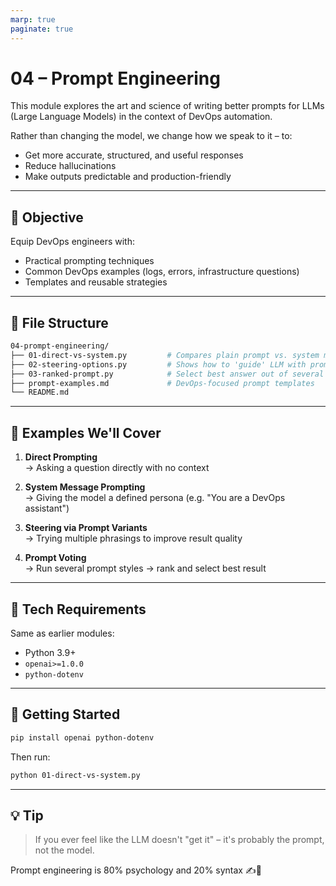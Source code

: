 ```yaml
---
marp: true
paginate: true
---
```


# 04 – Prompt Engineering

This module explores the art and science of writing better prompts for LLMs (Large Language Models) in the context of DevOps automation.

Rather than changing the model, we change how we speak to it – to:

- Get more accurate, structured, and useful responses
- Reduce hallucinations
- Make outputs predictable and production-friendly

---

## 🎯 Objective

Equip DevOps engineers with:

- Practical prompting techniques
- Common DevOps examples (logs, errors, infrastructure questions)
- Templates and reusable strategies

---

## 📁 File Structure

```bash
04-prompt-engineering/
├── 01-direct-vs-system.py         # Compares plain prompt vs. system message
├── 02-steering-options.py         # Shows how to 'guide' LLM with prompt variants
├── 03-ranked-prompt.py            # Select best answer out of several prompts
├── prompt-examples.md             # DevOps-focused prompt templates
└── README.md
```

---

## 🧪 Examples We'll Cover

1. **Direct Prompting**  
   → Asking a question directly with no context

2. **System Message Prompting**  
   → Giving the model a defined persona (e.g. "You are a DevOps assistant")

3. **Steering via Prompt Variants**  
   → Trying multiple phrasings to improve result quality

4. **Prompt Voting**  
   → Run several prompt styles → rank and select best result

---

## 🔧 Tech Requirements

Same as earlier modules:

- Python 3.9+
- `openai>=1.0.0`
- `python-dotenv`

---

## 🚀 Getting Started

```bash
pip install openai python-dotenv
```

Then run:

```bash
python 01-direct-vs-system.py
```

---

## 💡 Tip

> If you ever feel like the LLM doesn't "get it" – it's probably the prompt, not the model.

Prompt engineering is 80% psychology and 20% syntax ✍️🧠
